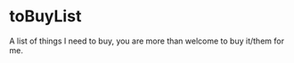 toBuyList
=========

A list of things I need to buy, you are more than welcome to buy it/them for me. 
